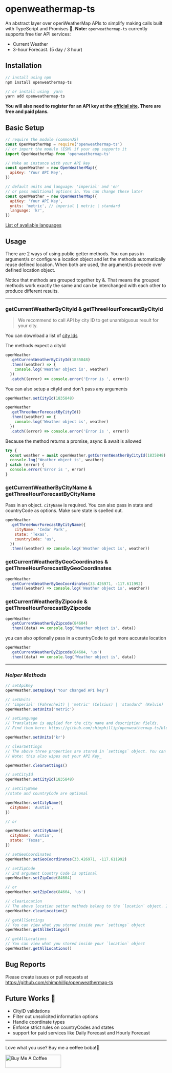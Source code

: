 # openweathermap-ts

An abstract layer over openWeatherMap APIs to simplify making calls built with TypeScript and Promises 🎉. **Note:** `openweathermap-ts` currently supports free tier API services:

- Current Weather
- 3-hour Forecast. (5 day / 3 hour)

## Installation

```js
// install using npm
npm install openweathermap-ts

// or install using  yarn
yarn add openweathermap-ts
```

**You will also need to register for an API key at the [official site](https://openweathermap.org/appid). There are free and paid plans.**

## Basic Setup

```js
// require the module (commonJS)
const OpenWeatherMap = require('openweathermap-ts')
// or import the module (ESM) if your app supports it
import OpenWeatherMap from 'openweathermap-ts'

// Make an instance with your API key
const openWeather = new OpenWeatherMap({
  apiKey: 'Your API Key',
})

// default units and language: 'imperial' and 'en'
// or pass additional options in. You can change these later
const openWeather = new OpenWeatherMap({
  apiKey: 'Your API Key',
  units: 'metric', // imperial | metric | standard
  language: 'kr',
})
```

[List of avaliable languages](https://github.com/shimphillip/openweathermap-ts/blob/master/languages.md)

## Usage

There are 2 ways of using public getter methods. You can pass in argument/s or configure a location object and let the methods automatically reuse defined location. When both are used, the argument/s precede over defined location object.

Notice that methods are grouped together by &. That means the grouped methods work exactly the same and can be interchanged with each other to produce different results.

---

### getCurrentWeatherByCityId & getThreeHourForecastByCityId

> We recommend to call API by city ID to get unambiguous result for your city.

You can download a list of [city Ids](http://bulk.openweathermap.org/sample/)

The methods expect a cityId

```js
openWeather
  .getCurrentWeatherByCityId(1835848)
  .then((weather) => {
    console.log('Weather object is', weather)
  })
  .catch((error) => console.error('Error is ', error))
```

You can also setup a cityId and don't pass any arguments

```js
openWeather.setCityId(1835848)

openWeather
  .getThreeHourForecastByCityId()
  .then((weather) => {
    console.log('Weather object is', weather)
  })
  .catch((error) => console.error('Error is ', error))
```

Because the method returns a promise, async & await is allowed

```js
try {
  const weather = await openWeather.getCurrentWeatherByCityId(1835848)
  console.log('Weather object is', weather)
} catch (error) {
  console.error('Error is ', error)
}
```

### getCurrentWeatherByCityName & getThreeHourForecastByCityName

Pass in an object. `cityName` is required. You can also pass in state and countryCode as options. Make sure state is spelled out.

```js
openWeather
  .getThreeHourForecastByCityName({
    cityName: 'Cedar Park',
    state: 'Texas',
    countryCode: 'us',
  })
  .then((weather) => console.log('Weather object is', weather))
```

### getCurrentWeatherByGeoCoordinates & getThreeHourForecastByGeoCoordinates

```js
openWeather
  .getCurrentWeatherByGeoCoordinates(33.426971, -117.611992)
  .then((weather) => console.log('Weather object is', weather))
```

### getCurrentWeatherByZipcode & getThreeHourForecastByZipcode

```js
openWeather
  .getCurrentWeatherByZipcode(84604)
  .then((data) => console.log('Weather object is', data))
```

you can also optionally pass in a countryCode to get more accurate location

```js
openWeather
  .getCurrentWeatherByZipcode(84604, 'us')
  .then((data) => console.log('Weather object is', data))
```

---

### _Helper Methods_

```js
// setApiKey
openWeather.setApiKey('Your changed API key')

// setUnits
// 'imperial' (Fahrenheit) | 'metric' (Celsius) | 'standard' (Kelvin)
openWeather.setUnits('metric')

// setLanguage
// Translation is applied for the city name and description fields.
// Find them here: https://github.com/shimphillip/openweathermap-ts/blob/master/languages.md

openWeather.setUnits('kr')

// clearSettings
// The above three properties are stored in `settings` object. You can clean out all the properties
// Note: this also wipes out your API Key_

openWeather.clearSettings()

// setCityId
openWeather.setCityId(1835848)

// setCityName
//state and countryCode are optional

openWeather.setCityName({
  cityName: 'Austin',
})

// or

openWeather.setCityName({
  cityName: 'Austin',
  state: 'Texas',
})

// setGeoCoordinates
openWeather.setGeoCoordinates(33.426971, -117.611992)

// setZipCode
// 2nd argument Country Code is optional
openWeather.setZipCode(84604)

// or
openWeather.setZipCode(84604, 'us')

// clearLocation
// The above location setter methods belong to the `location` object. Invoking clearLocation sets the object back to default.
openWeather.clearLocation()

// getAllSettings
// You can view what you stored inside your `settings` object
openWeather.getAllSettings()

// getAllLocations
// You can view what you stored inside your `location` object
openWeather.getAllLocations()
```

## Bug Reports

Please create issues or pull requests at https://github.com/shimphillip/openweathermap-ts

## Future Works 🚀

- CityID validations
- Filter out unsolicited information options
- Handle coordinate types
- Enforce strict rules on countryCodes and states
- support for paid services like Daily Forecast and Hourly Forecast

--- 

Love what you use? Buy me a ~~coffee~~ boba!🍹

<a href="https://www.buymeacoffee.com/shimphillip" target="_blank"><img src="https://cdn.buymeacoffee.com/buttons/default-orange.png" alt="Buy Me A Coffee" height="41" width="174"></a>
